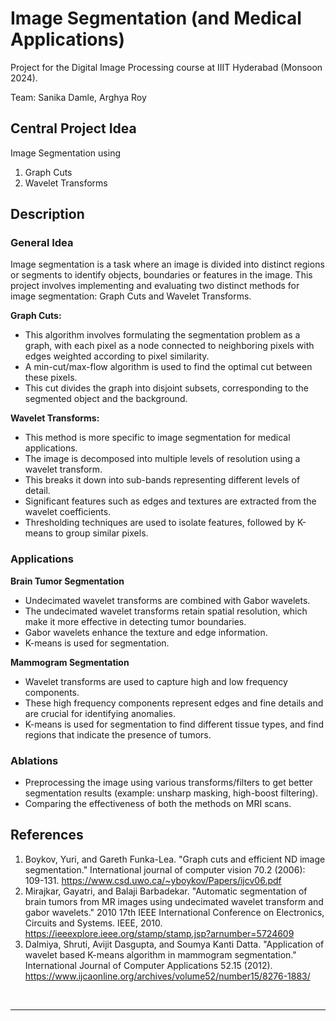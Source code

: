 # Image Segmentation (and Medical Applications)

Project for the Digital Image Processing course at IIIT Hyderabad (Monsoon 2024).

Team: Sanika Damle, Arghya Roy

## Central Project Idea

Image Segmentation using

1. Graph Cuts
2. Wavelet Transforms

## Description

### General Idea

Image segmentation is a task where an image is divided into distinct regions or segments to identify objects, boundaries or features in the image. This project involves implementing and evaluating two distinct methods for image segmentation: Graph Cuts and Wavelet Transforms. 

**Graph Cuts:** 

- This algorithm involves formulating the segmentation problem as a graph, with each pixel as a node connected to neighboring pixels with edges weighted according to pixel similarity.
- A min-cut/max-flow algorithm is used to find the optimal cut between these pixels.
- This cut divides the graph into disjoint subsets, corresponding to the segmented object and the background.

**Wavelet Transforms:**

- This method is more specific to image segmentation for medical applications.
- The image is decomposed into multiple levels of resolution using a wavelet transform.
- This breaks it down into sub-bands representing different levels of detail.
- Significant features such as edges and textures are extracted from the wavelet coefficients.
- Thresholding techniques are used to isolate features, followed by K-means to group similar pixels.

### Applications

**Brain Tumor Segmentation**

- Undecimated wavelet transforms are combined with Gabor wavelets.
- The undecimated wavelet transforms retain spatial resolution, which make it more effective in detecting tumor boundaries.
- Gabor wavelets enhance the texture and edge information.
- K-means is used for segmentation.

**Mammogram Segmentation**

- Wavelet transforms are used to capture high and low frequency components.
- These high frequency components represent edges and fine details and are crucial for identifying anomalies.
- K-means is used for segmentation to find different tissue types, and find regions that indicate the presence of tumors.

### Ablations

- Preprocessing the image using various transforms/filters to get better segmentation results (example: unsharp masking, high-boost filtering).
- Comparing the effectiveness of both the methods on MRI scans.

## References

1. Boykov, Yuri, and Gareth Funka-Lea. "Graph cuts and efficient ND image segmentation." International journal of computer vision 70.2 (2006): 109-131.
https://www.csd.uwo.ca/~yboykov/Papers/ijcv06.pdf
2. Mirajkar, Gayatri, and Balaji Barbadekar. "Automatic segmentation of brain tumors from MR images using undecimated wavelet transform and gabor wavelets." 2010 17th IEEE International Conference on Electronics, Circuits and Systems. IEEE, 2010.
https://ieeexplore.ieee.org/stamp/stamp.jsp?arnumber=5724609
3. Dalmiya, Shruti, Avijit Dasgupta, and Soumya Kanti Datta. "Application of wavelet based K-means algorithm in mammogram segmentation." International Journal of Computer Applications 52.15 (2012).
https://www.ijcaonline.org/archives/volume52/number15/8276-1883/

<br>

---